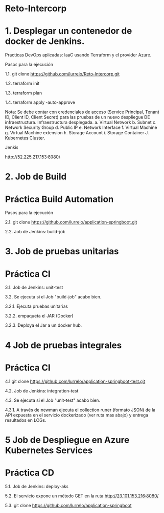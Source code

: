 # Reto-Intercorp
# 1. Desplegar un contenedor de docker de Jenkins.

Practicas DevOps aplicadas: IaaC usando Terraform y el provider Azure.

Pasos para la ejecución

1.1. git clone https://github.com/lurrelo/Reto-Intercorp.git

1.2. terraform init

1.3. terraform plan

1.4. terraform apply -auto-approve

Nota: Se debe contar con credenciales de acceso (Service Principal, Tenant ID, Client ID, Client Secret) para las pruebas de un nuevo despliegue DE infraestructura.
Infraestructura desplegada.
a. Virtual Network
b. Subnet
c. Network Security Group
d. Public IP
e. Network Interface
f. Virtual Machine
g. Virtual Machine extension
h. Storage Account
i. Storage Container
J. Kubernetes Cluster.

Jenkis

http://52.225.217.153:8080/

# 2. Job de Build

# Práctica Build Automation

Pasos para la ejecución

2.1. git clone https://github.com/lurrelo/application-springboot.git

  2.2. Job de Jenkins: build-job

# 3. Job de pruebas unitarias

# Práctica CI 

  3.1. Job de Jenkins: unit-test

3.2. Se ejecuta si el Job "build-job" acabo bien.

  3.2.1. Ejecuta pruebas unitarias

  3.2.2. empaqueta el JAR (Docker)

  3.2.3. Deploya el Jar a un docker hub.

# 4 Job de pruebas integrales

# Práctica CI

4.1 git clone https://github.com/lurrelo/application-springboot-test.git

4.2. Job de Jenkins: integration-test

4.3. Se ejecuta si el Job "unit-test" acabo bien.

4.3.1. A través de newman ejecuta el collection runer (formato JSON) de la API expuesta en el servicio dockerizado (ver ruta mas abajo) y entrega resultados en LOGs.

# 5 Job de Despliegue en Azure Kubernetes Services

# Práctica CD

5.1. Job de Jenkins: deploy-aks

5.2. El servicio expone un método GET en la ruta http://23.101.153.216:8080/

5.3. git clone https://github.com/lurrelo/application-springboot
